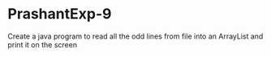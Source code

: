 # PrashantExp-9
Create a java program to read all the odd lines from file into an ArrayList and print it on the screen
